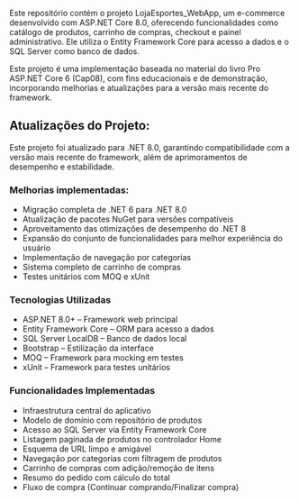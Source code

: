 Este repositório contém o projeto LojaEsportes_WebApp, um e-commerce desenvolvido com ASP.NET Core 8.0, oferecendo funcionalidades como catálogo de produtos, carrinho de compras, checkout e painel administrativo. Ele utiliza o Entity Framework Core para acesso a dados e o SQL Server como banco de dados.

Este projeto é uma implementação baseada no material do livro Pro ASP.NET Core 6 (Cap08), com fins educacionais e de demonstração, incorporando melhorias e atualizações para a versão mais recente do framework.

## Atualizações do Projeto:

Este projeto foi atualizado para .NET 8.0, garantindo compatibilidade com a versão mais recente do framework, além de aprimoramentos de desempenho e estabilidade.

### Melhorias implementadas:
- Migração completa de .NET 6 para .NET 8.0
- Atualização de pacotes NuGet para versões compatíveis
- Aproveitamento das otimizações de desempenho do .NET 8
- Expansão do conjunto de funcionalidades para melhor experiência do usuário
- Implementação de navegação por categorias
- Sistema completo de carrinho de compras
- Testes unitários com MOQ e xUnit

### Tecnologias Utilizadas
- ASP.NET 8.0+ – Framework web principal
- Entity Framework Core – ORM para acesso a dados
- SQL Server LocalDB – Banco de dados local
- Bootstrap – Estilização da interface
- MOQ – Framework para mocking em testes
- xUnit – Framework para testes unitários

### Funcionalidades Implementadas
- Infraestrutura central do aplicativo
- Modelo de domínio com repositório de produtos
- Acesso ao SQL Server via Entity Framework Core
- Listagem paginada de produtos no controlador Home
- Esquema de URL limpo e amigável
- Navegação por categorias com filtragem de produtos
- Carrinho de compras com adição/remoção de itens
- Resumo do pedido com cálculo do total
- Fluxo de compra (Continuar comprando/Finalizar compra)
